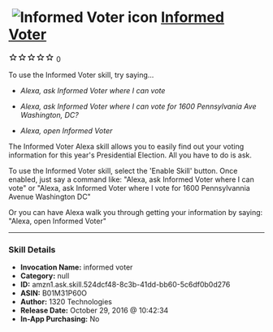 # &nbsp;<img src="skill_icon" alt="Informed Voter icon" width="36"> [Informed Voter](http://alexa.amazon.com/#skills/amzn1.ask.skill.524dcf48-8c3b-41dd-bb60-5c6df0b0d276)
![0 stars](../../images/ic_star_border_black_18dp_1x.png)![0 stars](../../images/ic_star_border_black_18dp_1x.png)![0 stars](../../images/ic_star_border_black_18dp_1x.png)![0 stars](../../images/ic_star_border_black_18dp_1x.png)![0 stars](../../images/ic_star_border_black_18dp_1x.png) 0

To use the Informed Voter skill, try saying...

* *Alexa, ask Informed Voter where I can vote*

* *Alexa, ask Informed Voter where I can vote for 1600 Pennsylvania Ave Washington, DC?*

* *Alexa, open Informed Voter*

The Informed Voter Alexa skill allows you to easily find out your voting information for this year's Presidential Election. All you have to do is ask.

To use the Informed Voter skill, select the 'Enable Skill' button. Once enabled, just say a command like:
"Alexa, ask Informed Voter where I can vote"
or
"Alexa, ask Informed Voter where I vote for 1600 Pennsylvannia Avenue Washington DC"

Or you can have Alexa walk you through getting your information by saying:
"Alexa, open Informed Voter"

***

### Skill Details

* **Invocation Name:** informed voter
* **Category:** null
* **ID:** amzn1.ask.skill.524dcf48-8c3b-41dd-bb60-5c6df0b0d276
* **ASIN:** B01M31P60O
* **Author:** 1320 Technologies
* **Release Date:** October 29, 2016 @ 10:42:34
* **In-App Purchasing:** No
